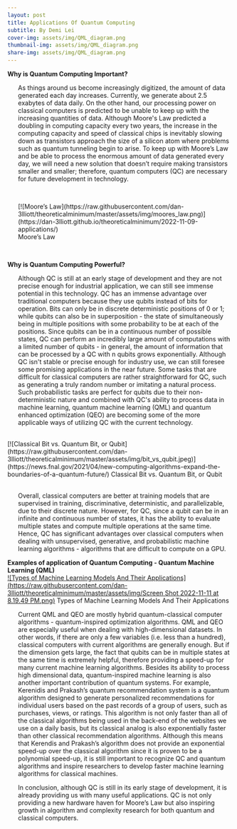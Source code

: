 ```yaml
---
layout: post
title: Applications Of Quantum Computing
subtitle: By Demi Lei
cover-img: assets/img/QML_diagram.png
thumbnail-img: assets/img/QML_diagram.png
share-img: assets/img/QML_diagram.png
---
```

**Why is Quantum Computing Important?**
<ul>
As things around us become increasingly digitized, the amount of data generated each day increases. Currently, we generate about 2.5 exabytes of data daily. On the other hand, our processing power on classical computers is predicted to be unable to keep up with the increasing quantities of data. Although Moore's Law predicted a doubling in computing capacity every two years, the increase in the computing capacity and speed of classical chips is inevitably slowing down as transistors approach the size of a silicon atom where problems such as quantum tunneling begin to arise. To keep up with Moore’s Law and be able to process the enormous amount of data generated every day, we will need a new solution that doesn’t require making transistors smaller and smaller; therefore, quantum computers (QC) are necessary for future development in technology. 
</ul>
<br>
<ul>
[![Moore’s Law](https://raw.githubusercontent.com/dan-3lliott/theoreticalminimum/master/assets/img/moores_law.png)](https://dan-3lliott.github.io/theoreticalminimum/2022-11-09-applications/)
<br>Moore’s Law
</ul> 
<br>

**Why is Quantum Computing Powerful?**
<ul>
Although QC is still at an early stage of development and they are not precise enough for industrial application, we can still see immense potential in this technology. QC has an immense advantage over traditional computers because they use qubits instead of bits for operation. Bits can only be in discrete deterministic positions of 0 or 1; while qubits can also be in superposition - the state of simultaneously being in multiple positions with some probability to be at each of the positions. Since qubits can be in a continuous number of possible states, QC can perform an incredibly large amount of computations with a limited number of qubits - in general, the amount of information that can be processed by a QC with n qubits grows exponentially. Although QC isn't stable or precise enough for industry use, we can still foresee some promising applications in the near future. Some tasks that are difficult for classical computers are rather straightforward for QC, such as generating a truly random number or imitating a natural process. Such probabilistic tasks are perfect for qubits due to their non-deterministic nature and combined with QC's ability to process data in machine learning, quantum machine learning (QML) and quantum enhanced optimization (QEO) are becoming some of the more applicable ways of utilizing QC with the current technology.
</ul>

<br>
[![Classical Bit vs. Quantum Bit, or Qubit](https://raw.githubusercontent.com/dan-3lliott/theoreticalminimum/master/assets/img/bit_vs_qubit.jpeg)](https://news.fnal.gov/2021/04/new-computing-algorithms-expand-the-boundaries-of-a-quantum-future/)
Classical Bit vs. Quantum Bit, or Qubit
<br><br>

<ul>
Overall, classical computers are better at training models that are supervised in training, discriminative, deterministic, and parallelizable, due to their discrete nature. However, for QC, since a qubit can be in an infinite and continuous number of states, it has the ability to evaluate multiple states and compute multiple operations at the same time. Hence, QC has significant advantages over classical computers when dealing with unsupervised, generative, and probabilistic machine learning algorithms - algorithms that are difficult to compute on a GPU.
</ul>

**Examples of application of Quantum Computing - Quantum Machine Learning (QML)**
<br>
[![Types of Machine Learning Models And Their Applications](https://raw.githubusercontent.com/dan-3lliott/theoreticalminimum/master/assets/img/Screen Shot 2022-11-11 at 8.19.49 PM.png)](https://dan-3lliott.github.io/theoreticalminimum/2022-11-09-applications/)
Types of Machine Learning Models And Their Applications
<br>

<ul>
Current QML and QEO are mostly hybrid quantum-classical computer algorithms - quantum-inspired optimization algorithms. QML and QEO are especially useful when dealing with high-dimensional datasets. In other words, if there are only a few variables (i.e. less than a hundred), classical computers with current algorithms are generally enough. But if the dimension gets large, the fact that qubits can be in multiple states at the same time is extremely helpful, therefore providing a speed-up for many current machine learning algorithms. Besides its ability to process high dimensional data, quantum-inspired machine learning is also another important contribution of quantum systems. For example, Kerenidis and Prakash’s quantum recommendation system is a quantum algorithm designed to generate personalized recommendations for individual users based on the past records of a group of users, such as purchases, views, or ratings. This algorithm is not only faster than all of the classical algorithms being used in the back-end of the websites we use on a daily basis, but its classical analog is also exponentially faster than other classical recommendation algorithms. Although this means that Kerendis and Prakash’s algorithm does not provide an exponential speed-up over the classical algorithm since it is proven to be a polynomial speed-up, it is still important to recognize QC and quantum algorithms and inspire researchers to develop faster machine learning algorithms for classical machines. 
</ul>

<ul>
In conclusion, although QC is still in its early stage of development, it is already providing us with many useful applications. QC is not only providing a new hardware haven for Moore’s Law but also inspiring growth in algorithm and complexity research for both quantum and classical computers. 
</ul>












